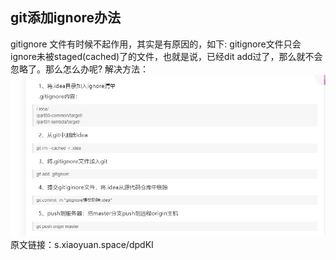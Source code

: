 ## git添加ignore办法
gitignore 文件有时候不起作用，其实是有原因的，如下:
gitignore文件只会ignore未被staged(cached)了的文件，也就是说，已经dit add过了，那么就不会忽略了。那么怎么办呢?
解决方法：
![avatar](/git/git01.png)
原文链接：s.xiaoyuan.space/dpdKI